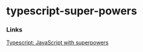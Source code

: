 # typescript-super-powers

### Links

[Typescript: JavaScript with superpowers](https://medium.freecodecamp.org/typescript-javascript-with-super-powers-a333b0fcabc9)

